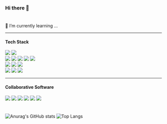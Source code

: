 ### Hi there 👋

#
 🌱 I’m currently learning ...
 <hr>
 <h4>Tech Stack</h4>
 <div>
  <img src="https://img.shields.io/badge/python-3776AB?logo=python&logoColor=white">  
  <img src="https://img.shields.io/badge/Django-092E20?logo=Django&logoColor=white">  
 </div>
 <div>
  <img src="https://img.shields.io/badge/JavaScript-F7DF1E?logo=JavaScript&logoColor=black">
  <img src="https://img.shields.io/badge/Typescript-3178C6?logo=typescript&logoColor=white">
  <img src="https://img.shields.io/badge/Vue.js-4FC08D?logo=Vue.js&logoColor=white">
  <img src="https://img.shields.io/badge/React-61DAFB?logo=react&logoColor=black">
  <img src="https://img.shields.io/badge/Next.js-000000?logo=nextdotjs&logoColor=white">  
 </div>
 <div>
  <img src="https://img.shields.io/badge/node.js-grey?style=flat&logo=node.js&logoColor=339933"/>
  <img src="https://img.shields.io/badge/sqlite-black?style=flat&logo=sqlite&logoColor=003B57"/>
 <img src="https://img.shields.io/badge/flutter-purple?style=flat&logo=flutter&logoColor=02569B"/>
 </div>
 <div>
  <img src="https://img.shields.io/badge/HTML5-E34F26?logo=HTML5&logoColor=white">
  <img src="https://img.shields.io/badge/CSS3-1572B6?logo=css3&logoColor=white">
  <img src="https://img.shields.io/badge/Bootstrap-7952B3?logo=bootstrap&logoColor=white">  
 </div>
 <hr>
 <h4>Collaborative Software</h4>
 <div>
  <img src="https://img.shields.io/badge/git-F05032?logo=git&logoColor=white">
  <img src="https://img.shields.io/badge/jira-0052CC?logo=jira&logoColor=white">
  <img src="https://img.shields.io/badge/Notion-000000?logo=notion&logoColor=white"> 
  <img src="https://img.shields.io/badge/Figma-F24E1E?logo=figma&logoColor=white">
  <img src="https://img.shields.io/badge/github-181717?logo=github&logoColor=white">
  <img src="https://img.shields.io/badge/gitlab-FC6D26?logo=gitlab&logoColor=white">
 </div>
 
#
![Anurag's GitHub stats](https://github-readme-stats.vercel.app/api?username=hhyeona&show_icons=true&theme=synthwave)
![Top Langs](https://github-readme-stats.vercel.app/api/top-langs/?username=hhyeona&layout=compact&theme=synthwave)
  
<!--
**hhyeona/hhyeona** is a ✨ _special_ ✨ repository because its `README.md` (this file) appears on your GitHub profile.

Here are some ideas to get you started:

- 🔭 I’m currently working on ...
- 🌱 I’m currently learning ...
- 👯 I’m looking to collaborate on ...
- 🤔 I’m looking for help with ...
- 💬 Ask me about ...
- 📫 How to reach me: ...
- 😄 Pronouns: ...
- ⚡ Fun fact: ...
-->
